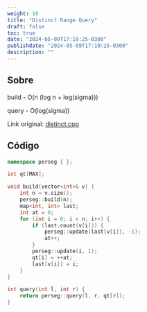 ```yaml
---
weight: 10
title: "Distinct Range Query"
draft: false
toc: true
date: "2024-05-09T17:19:25-0300"
publishdate: "2024-05-09T17:19:25-0300"
description: ""
---
```


## Sobre
 build - O(n (log n + log(sigma)))

 query - O(log(sigma))



Link original: [distinct.cpp](https://github.com/brunomaletta/Biblioteca/tree/master/Codigo/Problemas/distinct.cpp)

## Código
```cpp
namespace perseg { };

int qt[MAX];

void build(vector<int>& v) {
	int n = v.size();
	perseg::build(n);
	map<int, int> last;
	int at = 0;
	for (int i = 0; i < n; i++) {
		if (last.count(v[i])) {
			perseg::update(last[v[i]], -1);
			at++;
		}
		perseg::update(i, 1);
		qt[i] = ++at;
		last[v[i]] = i;
	}
}

int query(int l, int r) {
	return perseg::query(l, r, qt[r]);
}
```
